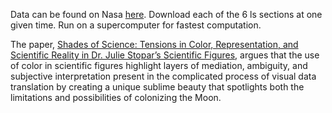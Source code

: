 Data can be found on Nasa [here](https://pds-geosciences.wustl.edu/lro/urn-nasa-pds-lro_diviner_derived1/data_derived_pcp/seasonal/slon/pols/). Download each of the 6 ls sections at one given time. Run on a supercomputer for fastest computation. 

The paper, [Shades of Science: Tensions in Color, Representation, and Scientific Reality in Dr. Julie Stopar’s Scientific Figures](https://drive.google.com/file/d/1GJhJpAC_ZKRrJGLDtVx4eHG75-NlVjp3/view?usp=sharing), argues that the use of color in scientific figures highlight layers of mediation, ambiguity, and subjective interpretation present in the complicated process of visual data translation by creating
a unique sublime beauty that spotlights both the limitations and possibilities of colonizing the Moon.
